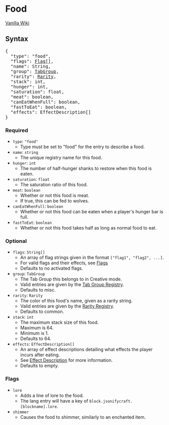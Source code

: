 # Food

<a href="https://minecraft.gamepedia.com/Food" target="_blank">Vanilla Wiki</a>

## Syntax

<pre class="styledpre">
{
  "type": "food",
  "flags": <a href="./blocks#flags">Flag[]</a>,
  "name": String,
  "group": <a href="./../registries/tabgroup">TabGroup</a>,
  "rarity": <a href="./../registries/rarity">Rarity</a>,
  "stack": int,
  "hunger": int,
  "saturation": float,
  "meat": boolean,
  "canEatWhenFull": boolean,
  "fastToEat": boolean,
  "effects": EffectDescription[]
}
</pre>

### Required

* `type`: `"food"`
    * Type must be set to "food" for the entry to describe a food.
* `name`: `string`
    * The unique registry name for this food.
* `hunger`: `int`
    * The number of half-hunger shanks to restore when this food is eaten.
* `saturation`: `float`
    * The saturation ratio of this food.
* `meat`: `boolean`
    * Whether or not this food is meat.
    * If true, this can be fed to wolves.
* `canEatWhenFull`: `boolean`
    * Whether or not this food can be eaten when a player's hunger bar is full.
* `fastToEat`: `boolean`
    * Whether or not this food takes half as long as normal food to eat.

### Optional

* `flags`: `String[]`
    * An array of flag strings given in the format `["flag1", "flag2", ...]`.
    * For valid flags and their effects, see [Flags](./#flags)
    * Defaults to no activated flags.
* `group`: `TabGroup`
    * The Tab Group this belongs to in Creative mode.
    * Valid entries are given by the [Tab Group Registry](./../registries/tabgroup).
    * Defaults to misc.
* `rarity`: `Rarity`
    * The color of this food's name, given as a rarity string.
    * Valid entries are given by the [Rarity Registry](./../registries/rarity).
    * Defaults to common.
* `stack`: `int`
    * The maximum stack size of this food.
    * Maximum is 64.
    * Minimum is 1.
    * Defaults to 64.
* `effects`: `EffectDescription[]`
    * An array of effect descriptions detailing what effects the player incurs after eating.
    * See [Effect Description](../bits#effect-description) for more information.
    * Defaults to empty.

### Flags
* `lore`
    * Adds a line of lore to the food.
    * The lang entry will have a key of `block.jsonifycraft.[blockname].lore`.
* `shimmer`
    * Causes the food to shimmer, similarly to an enchanted item.
